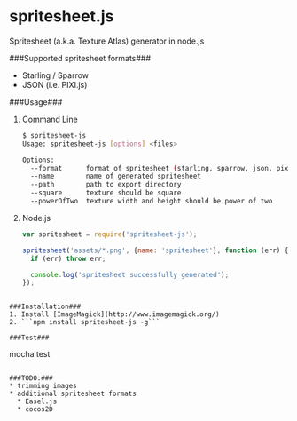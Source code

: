 spritesheet.js
==============

Spritesheet (a.k.a. Texture Atlas) generator in node.js

###Supported spritesheet formats###
* Starling / Sparrow
* JSON (i.e. PIXI.js)

###Usage###
1. Command Line
    ```bash
    $ spritesheet-js
    Usage: spritesheet-js [options] <files>

    Options:
      --format      format of spritesheet (starling, sparrow, json, pixi.js)
      --name        name of generated spritesheet
      --path        path to export directory
      --square      texture should be square                                  [default: true]
      --powerOfTwo  texture width and height should be power of two           [default: true]
    ```
2. Node.js 
    ```javascript
    var spritesheet = require('spritesheet-js');
    
    spritesheet('assets/*.png', {name: 'spritesheet'}, function (err) {
      if (err) throw err;

      console.log('spritesheet successfully generated');
    });
  ```
  
###Installation###
1. Install [ImageMagick](http://www.imagemagick.org/)
2. ```npm install spritesheet-js -g```

###Test###
```
mocha test
```

###TODO:###
* trimming images
* additional spritesheet formats
  * Easel.js
  * cocos2D
